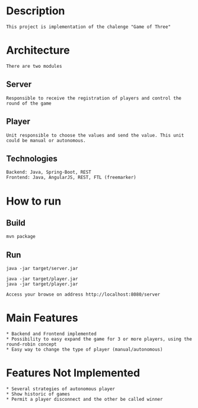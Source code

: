 # Description
    
    This project is implementation of the chalenge "Game of Three"

# Architecture

    There are two modules

 ## Server
 
    Responsible to receive the registration of players and control the round of the game
 
 ## Player
 
    Unit responsible to choose the values and send the value. This unit could be manual or autonomous.
  
  ## Technologies
  
    Backend: Java, Spring-Boot, REST
    Frontend: Java, AngularJS, REST, FTL (freemarker)
    
# How to run

  ## Build
  
    mvn package
   
  ## Run
  
    java -jar target/server.jar
    
    java -jar target/player.jar
    java -jar target/player.jar
    
    Access your browse on address http://localhost:8080/server
    
# Main Features

    * Backend and Frontend implemented
    * Possibility to easy expand the game for 3 or more players, using the round-robin concept
    * Easy way to change the type of player (manual/autonomous)
    
# Features Not Implemented
    
    * Several strategies of autonomous player
    * Show historic of games
    * Permit a player disconnect and the other be called winner
    
 
  
